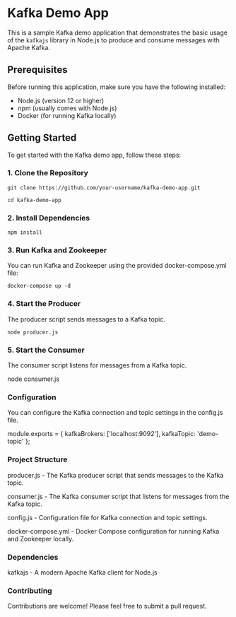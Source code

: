 # Kafka Demo App

This is a sample Kafka demo application that demonstrates the basic usage of the `kafkajs` library in Node.js to produce and consume messages with Apache Kafka.

## Prerequisites

Before running this application, make sure you have the following installed:
- Node.js (version 12 or higher)
- npm (usually comes with Node.js)
- Docker (for running Kafka locally)

## Getting Started

To get started with the Kafka demo app, follow these steps:

### 1. Clone the Repository

```
git clone https://github.com/your-username/kafka-demo-app.git
```

```
cd kafka-demo-app
```

### 2. Install Dependencies

```
npm install
```

### 3. Run Kafka and Zookeeper
You can run Kafka and Zookeeper using the provided docker-compose.yml file:

```
docker-compose up -d
```


### 4. Start the Producer
The producer script sends messages to a Kafka topic.

```
node producer.js
```


### 5. Start the Consumer
The consumer script listens for messages from a Kafka topic.

node consumer.js

### Configuration
You can configure the Kafka connection and topic settings in the config.js file.

module.exports = {
  kafkaBrokers: ['localhost:9092'],
  kafkaTopic: 'demo-topic'
};


### Project Structure

producer.js - The Kafka producer script that sends messages to the Kafka topic.

consumer.js - The Kafka consumer script that listens for messages from the Kafka topic.

config.js - Configuration file for Kafka connection and topic settings.

docker-compose.yml - Docker Compose configuration for running Kafka and Zookeeper locally.


### Dependencies
kafkajs - A modern Apache Kafka client for Node.js


### Contributing
Contributions are welcome! Please feel free to submit a pull request.